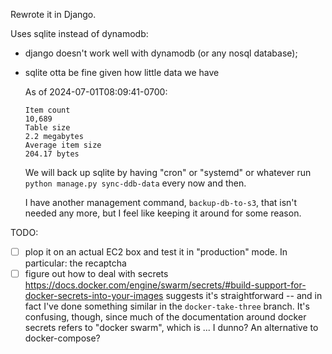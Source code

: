 Rewrote it in Django.

Uses sqlite instead of dynamodb:

* django doesn't work well with dynamodb (or any nosql database);
* sqlite otta be fine given how little data we have

    As of 2024-07-01T08:09:41-0700:

    ```
    Item count
    10,689
    Table size
    2.2 megabytes
    Average item size
    204.17 bytes
    ```

  We will back up sqlite by having "cron" or "systemd" or whatever run `python manage.py sync-ddb-data` every now and then.

  I have another management command, `backup-db-to-s3`, that isn't needed any more, but I feel like keeping it around for some reason.

TODO:

- [ ] plop it on an actual EC2 box and test it in "production" mode.
  In particular: the recaptcha
- [ ] figure out how to deal with secrets
  https://docs.docker.com/engine/swarm/secrets/#build-support-for-docker-secrets-into-your-images suggests it's straightforward -- and in fact I've done something similar in the `docker-take-three` branch.  It's confusing, though, since much of the documentation around docker secrets refers to "docker swarm", which is ... I dunno? An alternative to docker-compose?
